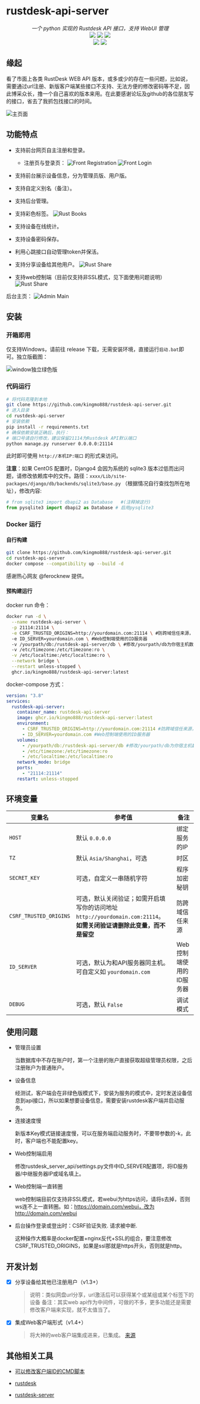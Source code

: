 # rustdesk-api-server

<p align="center">
    <i>一个 python 实现的 Rustdesk API 接口，支持 WebUI 管理</i>
    <br/>
    <img src ="https://img.shields.io/badge/Version-1.4-blueviolet.svg"/>
    <img src ="https://img.shields.io/badge/Python-3.7|3.8|3.9|3.10|3.11-blue.svg" />
    <img src ="https://img.shields.io/badge/Django-3.2+|4.x-yelow.svg" />
    <br/>
    <img src ="https://img.shields.io/badge/Platform-Windows|Linux-green.svg"/>
    <img src ="https://img.shields.io/badge/Docker-arm|arm64|amd64-blue.svg" />
</p>

## 缘起

看了市面上各类 RustDesk WEB API 版本，或多或少的存在一些问题，比如说，需要通过url注册、新版客户端某些接口不支持、无法方便的修改密码等不足，因此博采众长，撸一个自己喜欢的版本来用。在此要感谢论坛及github的各位朋友写的接口，省去了我抓包找接口的时间。

![主页面](images/front_main.png)

## 功能特点

- 支持前台网页自主注册和登录。
  - 注册页与登录页：
  ![Front Registration](images/front_reg.png)
  ![Front Login](images/front_login.png)

- 支持前台展示设备信息，分为管理员版、用户版。
- 支持自定义别名（备注）。
- 支持后台管理。
- 支持彩色标签。
![Rust Books](images/rust_books.png)

- 支持设备在线统计。
- 支持设备密码保存。
- 利用心跳接口自动管理token并保活。
- 支持分享设备给其他用户。
![Rust Share](images/share.png)
- 支持web控制端（目前仅支持非SSL模式，见下面使用问题说明）
![Rust Share](images/webui.png)

后台主页：
![Admin Main](images/admin_main.png)

## 安装

### 开箱即用

仅支持Windows，请前往 release 下载，无需安装环境，直接运行`启动.bat`即可。独立版截图：

![window独立绿色版](/images/windows_run.png)

### 代码运行

```bash
# 将代码克隆到本地
git clone https://github.com/kingmo888/rustdesk-api-server.git
# 进入目录
cd rustdesk-api-server
# 安装依赖
pip install -r requirements.txt
# 确保依赖安装正确后，执行：
# 端口号请自行修改，建议保留21114为Rustdesk API默认端口
python manage.py runserver 0.0.0.0:21114
```

此时即可使用 `http://本机IP:端口` 的形式来访问。

**注意**：如果 CentOS 配置时，Django4 会因为系统的 sqlite3 版本过低而出问题，请修改依赖库中的文件。路径：`xxxx/Lib/site-packages/django/db/backends/sqlite3/base.py` （根据情况自行查找包所在地址），修改内容:
```python
# from sqlite3 import dbapi2 as Database   #(注释掉这行)
from pysqlite3 import dbapi2 as Database # 启用pysqlite3
```

### Docker 运行

#### 自行构建
```bash
git clone https://github.com/kingmo888/rustdesk-api-server.git
cd rustdesk-api-server
docker compose --compatibility up --build -d
```
感谢热心网友 @ferocknew 提供。

#### 预构建运行

docker run 命令：

```bash
docker run -d \
  --name rustdesk-api-server \
  -p 21114:21114 \
  -e CSRF_TRUSTED_ORIGINS=http://yourdomain.com:21114 \ #防跨域信任来源，可选
  -e ID_SERVER=yourdomain.com \ #Web控制端使用的ID服务器
  -v /yourpath/db:/rustdesk-api-server/db \ #修改/yourpath/db为你宿主机数据库挂载目录
  -v /etc/timezone:/etc/timezone:ro \
  -v /etc/localtime:/etc/localtime:ro \
  --network bridge \
  --restart unless-stopped \
  ghcr.io/kingmo888/rustdesk-api-server:latest
```

docker-compose 方式：

```yaml
version: "3.8"
services:
  rustdesk-api-server:
    container_name: rustdesk-api-server
    image: ghcr.io/kingmo888/rustdesk-api-server:latest
    environment:
      - CSRF_TRUSTED_ORIGINS=http://yourdomain.com:21114 #防跨域信任来源，可选
      - ID_SERVER=yourdomain.com #Web控制端使用的ID服务器
    volumes:
      - /yourpath/db:/rustdesk-api-server/db #修改/yourpath/db为你宿主机数据库挂载目录
      - /etc/timezone:/etc/timezone:ro
      - /etc/localtime:/etc/localtime:ro
    network_mode: bridge
    ports:
      - "21114:21114"
    restart: unless-stopped
```

## 环境变量

| 变量名 | 参考值 | 备注 |
| ---- | ------- | ----------- |
| `HOST` | 默认 `0.0.0.0` | 绑定服务的IP |
| `TZ` | 默认 `Asia/Shanghai`，可选 | 时区 |
| `SECRET_KEY` | 可选，自定义一串随机字符 | 程序加密秘钥 |
| `CSRF_TRUSTED_ORIGINS` | 可选，默认关闭验证；如需开启填写你的访问地址 `http://yourdomain.com:21114`。 **如需关闭验证请删除此变量，而不是留空** | 防跨域信任来源 |
| `ID_SERVER` | 可选，默认为和API服务器同主机。可自定义如 `yourdomain.com` | Web控制端使用的ID服务器 |
| `DEBUG` | 可选，默认 `False` | 调试模式 |

## 使用问题

- 管理员设置

  当数据库中不存在账户时，第一个注册的账户直接获取超级管理员权限，之后注册账户为普通账户。

- 设备信息

  经测试，客户端会在非绿色版模式下，安装为服务的模式中，定时发送设备信息到api接口，所以如果想要设备信息，需要安装rustdesk客户端并启动服务。

- 连接速度慢

  新版本Key模式链接速度慢，可以在服务端启动服务时，不要带参数的-k，此时，客户端也不能配置key。

- Web控制端启用

  修改rustdesk_server_api/settings.py文件中ID_SERVER配置项，将ID服务器/中继服务器IP或域名填上。

- Web控制端一直转圈

  web控制端目前仅支持非SSL模式，若webui为https访问，请将s去掉，否则ws连不上一直转圈。如：https://domain.com/webui，改为http://domain.com/webui

- 后台操作登录或登出时：CSRF验证失败. 请求被中断.

  这种操作大概率是docker配置+nginx反代+SSL的组合，要注意修改CSRF_TRUSTED_ORIGINS，如果是ssl那就是https开头，否则就是http。

## 开发计划

- [x] 分享设备给其他已注册用户（v1.3+）

  > 说明：类似网盘url分享，url激活后可以获得某个或某组或某个标签下的设备
  > 备注：其实web api作为中间件，可做的不多，更多功能还是需要修改客户端来实现，就不太值当了。

- [x] 集成Web客户端形式（v1.4+）

  > 将大神的web客户端集成进来，已集成。 [来源](https://www.52pojie.cn/thread-1708319-1-1.html)

## 其他相关工具

- [可以修改客户端ID的CMD脚本](https://github.com/abdullah-erturk/RustDesk-ID-Changer)

- [rustdesk](https://github.com/rustdesk/rustdesk)

- [rustdesk-server](https://github.com/rustdesk/rustdesk-server)